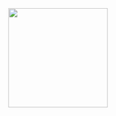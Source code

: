 <img src="https://github.com/dzhoshua/android-dev/assets/118795314/458be60c-5210-4b45-9e01-2e535033bba6" width="200"/>

